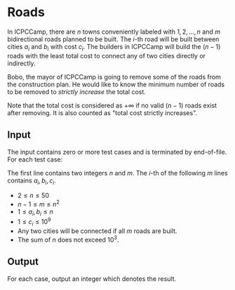 # Roads

In ICPCCamp, there are $n$ towns conveniently labeled with $1, 2, \dots, n$ and $m$ bidirectional roads planned to be built.
The $i$-th road will be built between cities $a_i$ and $b_i$ with cost $c_i$.
The builders in ICPCCamp will build the $(n - 1)$ roads with the least total cost to connect any of two cities directly or indirectly.

Bobo, the mayor of ICPCCamp is going to remove some of the roads from the construction plan.
He would like to know the minimum number of roads to be removed to *strictly increase* the total cost.

Note that the total cost is considered as $+\infty$ if no valid $(n - 1)$ roads exist after removing. It is also counted as "total cost strictly increases".

## Input

The input contains zero or more test cases and is terminated by end-of-file. For each test case:

The first line contains two integers $n$ and $m$.
The $i$-th of the following $m$ lines contains $a_i, b_i, c_i$.

* $2 \leq n \leq 50$
* $n - 1 \leq m \leq n^2$
* $1 \leq a_i, b_i \leq n$
* $1 \leq c_i \leq 10^9$
* Any two cities will be connected if all $m$ roads are built.
* The sum of $n$ does not exceed $10^3$.

## Output

For each case, output an integer which denotes the result.

<!--SAMPLES-->
